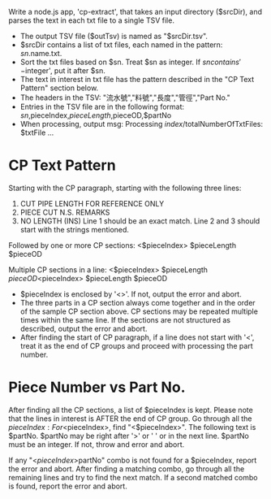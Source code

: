 Write a node.js app, 'cp-extract', that takes an input directory ($srcDir), and parses the text in each txt file to a single TSV file.

- The output TSV file ($outTsv) is named as "$srcDir.tsv".
- $srcDir contains a list of txt files, each named in the pattern: $sn.$name.txt.
- Sort the txt files based on $sn. Treat $sn as integer.  If $sn contains '-$integer', put it after $sn.
- The text in interest in txt file has the pattern described in the "CP Text Pattern" section below.
- The headers in the TSV:
  "流水號","料號","長度","管徑","Part No."
- Entries in the TSV file are in the following format:
  $sn,$pieceIndex,$pieceLength,$pieceOD,$partNo
- When processing, output msg:
  Processing $index/$totalNumberOfTxtFiles: $txtFile ...

CP Text Pattern
=======================
Starting with the CP paragraph, starting with the following three lines:
1. CUT PIPE LENGTH FOR REFERENCE ONLY
2. PIECE CUT N.S. REMARKS
3. NO LENGTH (INS)
Line 1 should be an exact match.
Line 2 and 3 should start with the strings mentioned.

Followed by one or more CP sections:
<$pieceIndex> $pieceLength $pieceOD

Multiple CP sections in a line:
<$pieceIndex> $pieceLength $pieceOD <$pieceIndex> $pieceLength $pieceOD

- $pieceIndex is enclosed by '<>'. If not, output the error and abort.
- The three parts in a CP section always come together and in the order of the sample CP section above.  CP sections may be repeated multiple times within the same line.
  If the sections are not structured as described, output the error and abort.
- After finding the start of CP paragraph, if a line does not start with '<', treat it as the end of CP groups and proceed with processing the part number.

Piece Number vs Part No.
==========================
After finding all the CP sections, a list of $pieceIndex is kept.
Please note that the lines in interest is AFTER the end of CP group.
Go through all the $pieceIndex:
For <$pieceIndex>, find "<$pieceIndex>". The following text is $partNo.
$partNo may be right after '>' or ' ' or in the next line.  $partNo must be an integer. If not, throw and error and abort.

If any "<$pieceIndex>$partNo" combo is not found for a $pieceIndex, report the error and abort.
After finding a matching combo, go through all the remaining lines and try to find the next match.
If a second matched combo is found, report the error and abort.

